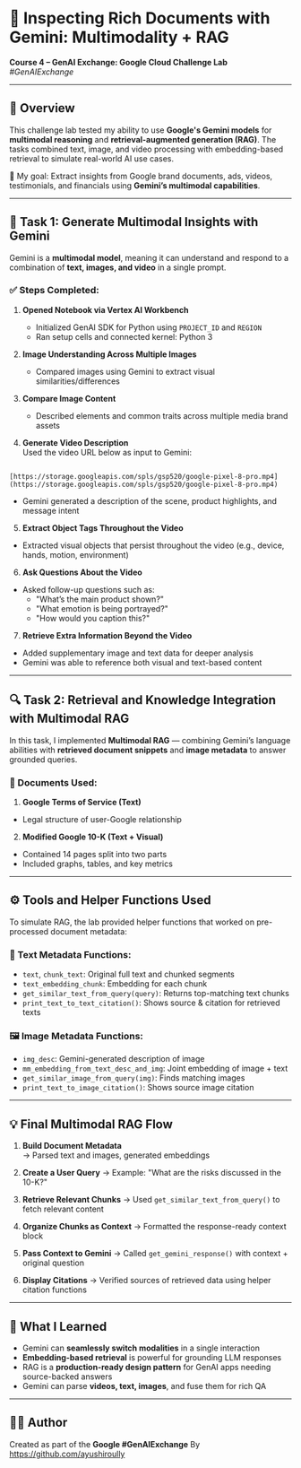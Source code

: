 
# 📄 Inspecting Rich Documents with Gemini: Multimodality + RAG  
**Course 4 – GenAI Exchange: Google Cloud Challenge Lab**  
*#GenAIExchange*

---

## 🎯 Overview

This challenge lab tested my ability to use **Google's Gemini models** for **multimodal reasoning** and **retrieval-augmented generation (RAG)**. The tasks combined text, image, and video processing with embedding-based retrieval to simulate real-world AI use cases.

🧠 My goal: Extract insights from Google brand documents, ads, videos, testimonials, and financials using **Gemini’s multimodal capabilities**.

---

## 🧪 Task 1: Generate Multimodal Insights with Gemini

Gemini is a **multimodal model**, meaning it can understand and respond to a combination of **text, images, and video** in a single prompt.

### ✅ Steps Completed:

1. **Opened Notebook via Vertex AI Workbench**
   - Initialized GenAI SDK for Python using `PROJECT_ID` and `REGION`
   - Ran setup cells and connected kernel: Python 3

2. **Image Understanding Across Multiple Images**
   - Compared images using Gemini to extract visual similarities/differences

3. **Compare Image Content**
   - Described elements and common traits across multiple media brand assets

4. **Generate Video Description**  
   Used the video URL below as input to Gemini:
```

[https://storage.googleapis.com/spls/gsp520/google-pixel-8-pro.mp4](https://storage.googleapis.com/spls/gsp520/google-pixel-8-pro.mp4)

```
- Gemini generated a description of the scene, product highlights, and message intent

5. **Extract Object Tags Throughout the Video**
- Extracted visual objects that persist throughout the video (e.g., device, hands, motion, environment)

6. **Ask Questions About the Video**
- Asked follow-up questions such as:
  - "What’s the main product shown?"
  - "What emotion is being portrayed?"
  - "How would you caption this?"

7. **Retrieve Extra Information Beyond the Video**
- Added supplementary image and text data for deeper analysis
- Gemini was able to reference both visual and text-based content

---

## 🔍 Task 2: Retrieval and Knowledge Integration with Multimodal RAG

In this task, I implemented **Multimodal RAG** — combining Gemini’s language abilities with **retrieved document snippets** and **image metadata** to answer grounded queries.

### 🧾 Documents Used:

1. **Google Terms of Service (Text)**
- Legal structure of user-Google relationship

2. **Modified Google 10-K (Text + Visual)**
- Contained 14 pages split into two parts
- Included graphs, tables, and key metrics

---

## ⚙️ Tools and Helper Functions Used

To simulate RAG, the lab provided helper functions that worked on pre-processed document metadata:

### 🧠 Text Metadata Functions:
- `text`, `chunk_text`: Original full text and chunked segments
- `text_embedding_chunk`: Embedding for each chunk
- `get_similar_text_from_query(query)`: Returns top-matching text chunks
- `print_text_to_text_citation()`: Shows source & citation for retrieved texts

### 🖼️ Image Metadata Functions:
- `img_desc`: Gemini-generated description of image
- `mm_embedding_from_text_desc_and_img`: Joint embedding of image + text
- `get_similar_image_from_query(img)`: Finds matching images
- `print_text_to_image_citation()`: Shows source image citation

---

## 💡 Final Multimodal RAG Flow

1. **Build Document Metadata**  
→ Parsed text and images, generated embeddings

2. **Create a User Query**
→ Example: "What are the risks discussed in the 10-K?"

3. **Retrieve Relevant Chunks**
→ Used `get_similar_text_from_query()` to fetch relevant content

4. **Organize Chunks as Context**
→ Formatted the response-ready context block

5. **Pass Context to Gemini**
→ Called `get_gemini_response()` with context + original question

6. **Display Citations**
→ Verified sources of retrieved data using helper citation functions

---

## 🧠 What I Learned

- Gemini can **seamlessly switch modalities** in a single interaction
- **Embedding-based retrieval** is powerful for grounding LLM responses
- RAG is a **production-ready design pattern** for GenAI apps needing source-backed answers
- Gemini can parse **videos, text, images**, and fuse them for rich QA

---

## 👨‍💻 Author

Created as part of the **Google #GenAIExchange**  By https://github.com/ayushiroully

